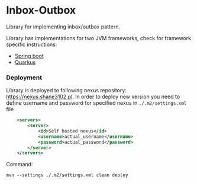 # Inbox-Outbox

Library for implementing inbox/outbox pattern.

Library has implementations for two JVM frameworks, check for framework specific instructions: 
- [Spring boot](inbox-outbox-spring-boot/README.md)
- [Quarkus](inbox-outbox-quarkus/README.md)

### Deployment

Library is deployed to following nexus repository: https://nexus.shane3102.pl. 
In order to deploy new version you need 
to define username and password for specified nexus in `./.m2/settings.xml` file
```xml
    <servers>
        <server>
            <id>Self hosted nexus</id>
            <username>actual_username</username>
            <password>actual_password</password>
        </server>
    </servers>
```

Command:
```shell
mvn --settings ./.m2/settings.xml clean deploy
```

